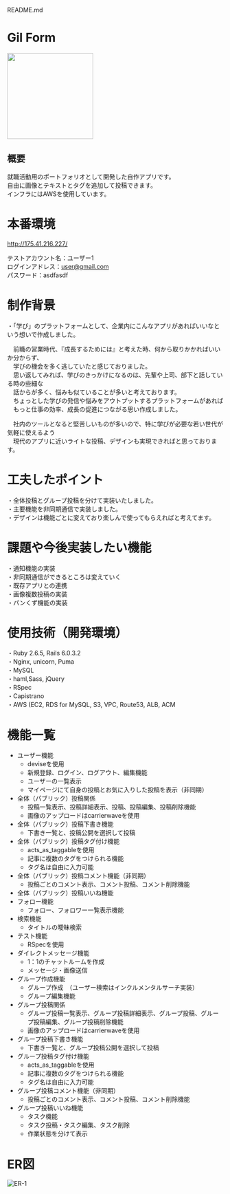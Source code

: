 README.md

#  Gil Form
<img src="https://user-images.githubusercontent.com/66046956/88760315-c0a4f080-d1a7-11ea-8579-ed60ab602e15.png" width="200px">

##  概要
就職活動用のポートフォリオとして開発した自作アプリです。   
自由に画像とテキストとタグを追加して投稿できます。  
インフラにはAWSを使用しています。

# 本番環境
http://175.41.216.227/

テストアカウント名：ユーザー1   
ログインアドレス：user@gmail.com  
パスワード：asdfasdf  


# 制作背景
・「学び」のプラットフォームとして、企業内にこんなアプリがあればいいなという想いで作成しました。  


&ensp;&ensp;前職の営業時代、『成長するためには』と考えた時、何から取りかかればいいか分からず、  
&ensp;&ensp;学びの機会を多く逃していたと感じておりました。  
&ensp;&ensp;思い返してみれば、学びのきっかけになるのは、先輩や上司、部下と話している時の些細な  
&ensp;&ensp;話からが多く、悩みも似ていることが多いと考えております。  
&ensp;&ensp;ちょっとした学びの発信や悩みをアウトプットするプラットフォームがあれば  
&ensp;&ensp;もっと仕事の効率、成長の促進につながる思い作成しました。

&ensp;&ensp;社内のツールとなると堅苦しいものが多いので、特に学びが必要な若い世代が気軽に使えるよう  
&ensp;&ensp;現代のアプリに近いライトな投稿、デザインも実現できればと思っております。  


# 工夫したポイント
・全体投稿とグループ投稿を分けて実装いたしました。  
・主要機能を非同期通信で実装しました。  
・デザインは機能ごとに変えており楽しんで使ってもらえればと考えてます。  

# 課題や今後実装したい機能
・通知機能の実装  
・非同期通信ができるところは変えていく  
・既存アプリとの連携  
・画像複数投稿の実装  
・パンくず機能の実装  

# 使用技術（開発環境）
・Ruby 2.6.5, Rails 6.0.3.2  
・Nginx, unicorn, Puma  
・MySQL  
・haml,Sass, jQuery  
・RSpec  
・Capistrano  
・AWS (EC2, RDS for MySQL, S3, VPC, Route53, ALB, ACM  

# 機能一覧
- ユーザー機能
  - deviseを使用
  - 新規登録、ログイン、ログアウト、編集機能
  - ユーザーの一覧表示
  - マイページにて自身の投稿とお気に入りした投稿を表示（非同期）
- 全体（パブリック）投稿関係
   - 投稿一覧表示、投稿詳細表示、投稿、投稿編集、投稿削除機能
   - 画像のアップロードはcarrierwaveを使用
- 全体（パブリック）投稿下書き機能
   - 下書き一覧と、投稿公開を選択して投稿
- 全体（パブリック）投稿タグ付け機能
   - acts_as_taggableを使用
   - 記事に複数のタグをつけられる機能
   - タグ名は自由に入力可能
- 全体（パブリック）投稿コメント機能（非同期）
   - 投稿ごとのコメント表示、コメント投稿、コメント削除機能
- 全体（パブリック）投稿いいね機能
- フォロー機能
   - フォロー、フォロワー一覧表示機能
- 検索機能
   - タイトルの曖昧検索
- テスト機能
   - RSpecを使用
- ダイレクトメッセージ機能
   - 1：1のチャットルームを作成
   - メッセージ・画像送信
- グループ作成機能
   - グループ作成　（ユーザー検索はインクルメンタルサーチ実装）
   - グループ編集機能
- グループ投稿関係
   - グループ投稿一覧表示、グループ投稿詳細表示、グループ投稿、グループ投稿編集、グループ投稿削除機能
   - 画像のアップロードはcarrierwaveを使用
- グループ投稿下書き機能
   - 下書き一覧と、グループ投稿公開を選択して投稿
- グループ投稿タグ付け機能
   - acts_as_taggableを使用
   - 記事に複数のタグをつけられる機能
   - タグ名は自由に入力可能
- グループ投稿コメント機能（非同期）
   - 投稿ごとのコメント表示、コメント投稿、コメント削除機能
- グループ投稿いいね機能
   - タスク機能
   - タスク投稿・タスク編集、タスク削除
   - 作業状態を分けて表示

# ER図
![ER-1](https://user-images.githubusercontent.com/66046956/88760208-88051700-d1a7-11ea-871c-e15fbbb67fd4.png)
